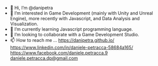 - 👋 Hi, I’m @danipetra
- 👀 I’m interested in Game Development (mainly with Unity and Unreal Engine), more recently with Javascript, and Data Analysis and Visualization.
- 🌱 I’m currently learning Javascript programming language.
- 💞️ I’m looking to collaborate with a Game Development Studio.
- 📫 How to reach me ...
https://danipetra.github.io/
https://www.linkedin.com/in/daniele-petracca-58684a165/
https://www.facebook.com/daniele.petracca.9
daniele.petracca.dp@gmail.com
<!---
danipetra/danipetra is a ✨ special ✨ repository because its `README.md` (this file) appears on your GitHub profile.
You can click the Preview link to take a look at your changes.
--->
